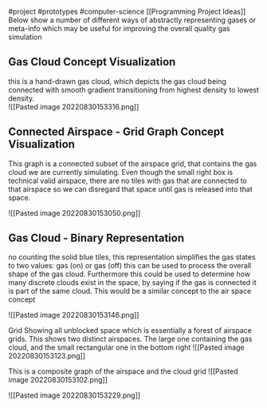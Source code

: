 #project #prototypes #computer-science
[[Programming Project Ideas]]
Below show a number of different ways of abstractly representing gases or meta-info which may be useful for improving the overall quality gas simulation 

Gas Cloud Concept Visualization
--
this is a hand-drawn gas cloud, which depicts the gas cloud being connected with smooth gradient transitioning from highest density to lowest density.  
![[Pasted image 20220830153316.png]]

Connected Airspace - Grid Graph Concept Visualization
--
This graph is a connected subset of the airspace grid, that contains the gas cloud we are currently simulating.  Even though the small right box is technical valid airspace, there are no tiles with gas that are connected to that airspace so we can disregard that space until gas is released into that space.

![[Pasted image 20220830153050.png]]

Gas Cloud - Binary Representation
---
no counting the solid blue tiles, this representation simplifies the gas states to two values: gas (on) or gas (off) this can be used to process the overall shape of the gas cloud.  Furthermore this could be used to determine how many discrete clouds exist in the space, by saying if the gas is connected it is part of the same cloud.  This would be a similar concept to the air space concept

![[Pasted image 20220830153146.png]]


Grid Showing all unblocked space which is essentially a forest of airspace grids. This shows two distinct airspaces.  The large one containing the gas cloud, and the small rectangular one in the bottom right
![[Pasted image 20220830153123.png]]

This is a composite graph of the airspace and the cloud grid
![[Pasted image 20220830153102.png]]



![[Pasted image 20220830153229.png]]



